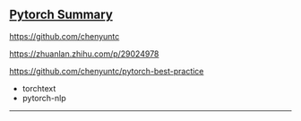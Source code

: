 ## [Pytorch Summary][1]
https://github.com/chenyuntc

https://zhuanlan.zhihu.com/p/29024978

https://github.com/chenyuntc/pytorch-best-practice


- torchtext
- pytorch-nlp


---
[1]: https://github.com/sksq96/pytorch-summary
